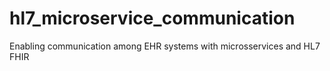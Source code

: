 # hl7_microservice_communication
Enabling communication among EHR systems with microsservices and HL7 FHIR
